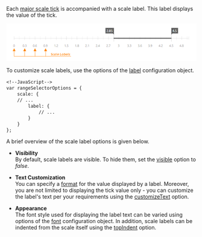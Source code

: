 Each [major scale tick](/Documentation/Guide/Data_Visualization/RangeSelector/RangeSelector_Elements/#RangeSelector_RangeSelector_Elements_Scale_Major_Scale_Ticks) is accompanied with a scale label. This label displays the value of the tick.

![ChartJS RangeSelector](/images/ChartJS/RangeSelectorScaleLabels.png)

To customize scale labels, use the options of the [label](/api-reference/20%20Data%20Visualization%20Widgets/25%20dxRangeSelector/1%20Configuration/scale/label '/Documentation/ApiReference/Data_Visualization_Widgets/dxRangeSelector/Configuration/scale/label/') configuration object.

	<!--JavaScript-->
	var rangeSelectorOptions = {
		scale: {
		// ...
			label: {
				// ...
			}
		}
	};
 
 A brief overview of the scale label options is given below.

- **Visibility**	
 By default, scale labels are visible. To hide them, set the [visible](/api-reference/20%20Data%20Visualization%20Widgets/25%20dxRangeSelector/1%20Configuration/scale/label/visible.md '/Documentation/ApiReference/Data_Visualization_Widgets/dxRangeSelector/Configuration/scale/label/#visible') option to *false*.

- **Text Customization**	
You can specify a [format](/api-reference/20%20Data%20Visualization%20Widgets/25%20dxRangeSelector/1%20Configuration/scale/label/format.md '/Documentation/ApiReference/Data_Visualization_Widgets/dxRangeSelector/Configuration/scale/label/#format') for the value displayed by a label. Moreover, you are not limited to displaying the tick value only - you can customize the label's text per your requirements using the [customizeText](/api-reference/20%20Data%20Visualization%20Widgets/25%20dxRangeSelector/1%20Configuration/scale/label/customizeText.md '/Documentation/ApiReference/Data_Visualization_Widgets/dxRangeSelector/Configuration/scale/label/#customizeText') option.

- **Appearance**	
The font style used for displaying the label text can be varied using options of the [font](/api-reference/20%20Data%20Visualization%20Widgets/25%20dxRangeSelector/1%20Configuration/scale/label/font '/Documentation/ApiReference/Data_Visualization_Widgets/dxRangeSelector/Configuration/scale/label/font/') configuration object. In addition, scale labels can be indented from the scale itself using the [topIndent](/api-reference/20%20Data%20Visualization%20Widgets/25%20dxRangeSelector/1%20Configuration/scale/label/topIndent.md '/Documentation/ApiReference/Data_Visualization_Widgets/dxRangeSelector/Configuration/scale/label/#topIndent') option.
